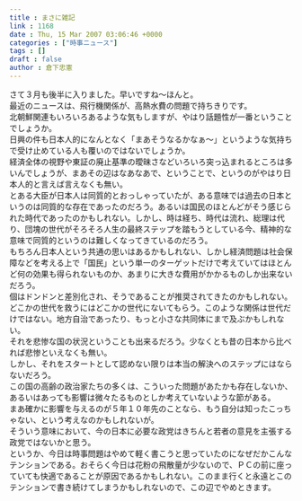 ```yaml
---
title : まさに雑記
link : 1168
date : Thu, 15 Mar 2007 03:06:46 +0000
categories : ["時事ニュース"]
tags : []
draft : false
author : 倉下忠憲
---
```


さて３月も後半に入りました。早いですね～ほんと。<BR>最近のニュースは、飛行機関係が、高熱水費の問題で持ちきりです。<BR>北朝鮮関連もいろいろあるような気もしますが、やはり話題性が一番ということでしょうか。<BR>日興の件も日本人的になんとなく「まあそうなるかなぁ～」というような気持ちで受け止めている人も覆いのではないでしょうか。<BR>経済全体の視野や東証の廃止基準の曖昧さなどいろいろ突っ込まれるところは多いんでしょうが、まあその辺はなあなあで、ということで、というのがやはり日本人的と言えば言えなくも無い。<BR>とある大臣が日本人は同質的とおっしゃっていたが、ある意味では過去の日本というのは同質的な存在であったのだろう。あるいは国民のほとんどがそう感じられた時代であったのかもしれない。しかし、時は経ち、時代は流れ、総理は代り、団塊の世代がそろそろ人生の最終ステップを踏もうとしている今、精神的な意味で同質的というのは難しくなってきているのだろう。<BR>もちろん日本人という共通の思いはあるかもしれない、しかし経済問題は社会保障などを考える上で「国民」という単一のターゲットだけで考えていてはほとんど何の効果も得られないものか、あまりに大きな費用がかかるものしか出来ないだろう。<BR>個はドンドンと差別化され、そうであることが推奨されてきたのかもしれない。<BR>どこかの世代を救うにはどこかの世代にないてもらう。このような関係は世代だけではない。地方自治であったり、もっと小さな共同体にまで及ぶかもしれない。<BR>それを悲惨な国の状況ということも出来るだろう。少なくとも昔の日本から比べれば悲惨といえなくも無い。<BR>しかし、それをスタートとして認めない限りは本当の解決へのステップにはならないだろう。<BR>この国の高齢の政治家たちの多くは、こういった問題があたかも存在しないか、あるいはあっても影響は微々たるものとしか考えていないような節がある。<BR>まあ確かに影響を与えるのが５年１０年先のことなら、もう自分は知ったこっちゃない、という考えなのかもしれないが。<BR>そういう意味において、今の日本に必要な政党はきちんと若者の意見を主張する政党ではないかと思う。<BR>というか、今日は時事問題はやめて軽く書こうと思っていたのになぜだかこんなテンションである。おそらく今日は花粉の飛散量が少ないので、ＰＣの前に座っていても快適であることが原因であるかもしれない。このまま行くと永遠とこのテンションで書き続けてしまうかもしれないので、この辺でやめときます。<br><br>
